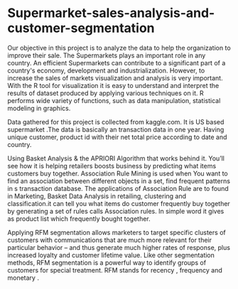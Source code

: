 # Supermarket-sales-analysis-and-customer-segmentation
Our objective in this project is to analyze the data to help the organization to improve their sale. The Supermarkets  plays an important role in any country. An efficient Supermarkets can contribute to a significant part of a country's economy, development and industrialization.  However, to increase the sales of markets visualization and analysis is very important. With the R tool for visualization it is easy to understand and interpret the results of dataset produced by applying various techniques on it. R performs wide variety of functions, such as data manipulation, statistical modeling in graphics.

Data gathered for this project is collected from kaggle.com. It is US based supermarket .The data is basically an transaction data in one year. Having unique customer, product id with their net total price according to date and country.

Using Basket Analysis & the APRIORI Algorithm that works behind it. 
You’ll see how it is helping retailers boosts business by predicting what items customers buy together. Association Rule Mining is used when 
You want to find an association between different objects in a set, find frequent patterns in s transaction database. The applications of Association Rule are to found in Marketing, Basket Data Analysis in retailing, clustering and classification.it can tell you what items do customer frequently buy together by generating a set of rules calls Association rules. In simple word it gives as product list which frequently bought together. 


Applying RFM segmentation allows marketers to target specific clusters of customers with communications that are much more relevant for their particular behavior – and thus generate much higher rates of response, plus increased loyalty and customer lifetime value. Like other segmentation methods, RFM segmentation is a powerful way to identify groups of customers for special treatment. RFM stands for recency , frequency and monetary .
